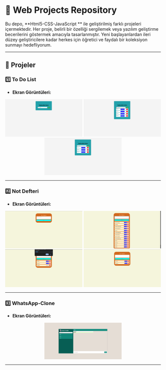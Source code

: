 # 🌟 **Web Projects Repository**

Bu depo, **Html5-CSS-JavaScript ** ile geliştirilmiş farklı projeleri içermektedir. Her proje, belirli bir özelliği sergilemek veya yazılım geliştirme becerilerini göstermek amacıyla tasarlanmıştır. Yeni başlayanlardan ileri düzey geliştiricilere kadar herkes için öğretici ve faydalı bir koleksiyon sunmayı hedefliyorum.

---

## 📁 **Projeler**

### 1️⃣ **To Do List**
- **Ekran Görüntüleri:**
<div align="center">
  <img src="./To Do List/Ekran Resimleri/Todo_List.png" width="250"/>
  <img src="./To Do List/Ekran Resimleri/Todo_List_2.png" width="250"/>
  <img src="./To Do List/Ekran Resimleri/Todo_List_3.png" width="250"/>
</div>

---

### 2️⃣ **Not Defteri**
- **Ekran Görüntüleri:**
<div align="center">
  <img src="./Not Defteri/Ekran Görüntüleri/Not_Defteri_1.png" width="250"/>
  <img src="./Not Defteri/Ekran Görüntüleri/Not_Defteri_2.png" width="250"/>
  <img src="./Not Defteri/Ekran Görüntüleri/Not_Defteri_3.png" width="250"/>
  <img src="./Not Defteri/Ekran Görüntüleri/Not_Defteri_4.png" width="250"/>
</div>

---

### 3️⃣ **WhatsApp-Clone**
- **Ekran Görüntüleri:**
<div align="center">
  <img src="./WhatsApp-Clone/Ekran Görüntüleri/1.png" width="250"/>
</div>

---
